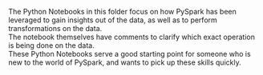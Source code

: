 The Python Notebooks in this folder focus on how PySpark has been leveraged to gain insights out of the data, as well as to perform transformations on the data.  
The notebook themselves have comments to clarify which exact operation is being done on the data.  
These Python Notebooks serve a good starting point for someone who is new to the world of PySpark, and wants to pick up these skills quickly.

